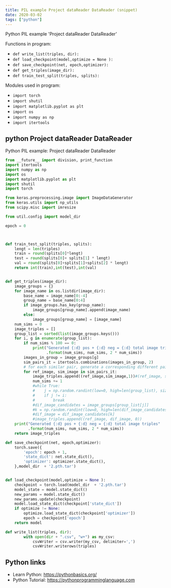 ```yaml
---
title: PIL example Project dataReader DataReader (snippet)
date: 2020-03-02
tags: ["python"]
---
```

Python PIL example 'Project dataReader DataReader'

Functions in program: 
* `def write_list(triples, dir):`
* `def load_checkpoint(model,optimize = None ):`
* `def save_checkpoint(net, epoch,optimizer):`
* `def get_triples(image_dir):`
* `def train_test_split(triples, splits):`

Modules used in program: 
* `import torch`
* `import shutil`
* `import matplotlib.pyplot as plt`
* `import os`
* `import numpy as np`
* `import itertools`

## python Project dataReader DataReader

Python PIL example: Project dataReader DataReader

```python
from __future__ import division, print_function
import itertools
import numpy as np
import os
import matplotlib.pyplot as plt
import shutil
import torch

from keras.preprocessing.image import ImageDataGenerator
from keras.utils import np_utils
from scipy.misc import imresize

from util.config import model_dir

epoch = 0



def train_test_split(triples, splits):
    lengt = len(triples)
    train = round(splits[0]*lengt)
    test = round(splits[0]+ splits[1] * lengt)
    val = round(splits[0]+splits[1]+splits[2] * lengt)
    return int(train),int(test),int(val)


def get_triples(image_dir):
    image_groups = {}
    for image_name in os.listdir(image_dir):
        base_name = image_name[0:-4]
        group_name = base_name[0:4]
        if image_groups.has_key(group_name):
            image_groups[group_name].append(image_name)
        else:
            image_groups[group_name] = [image_name]
    num_sims = 0
    image_triples = []
    group_list = sorted(list(image_groups.keys()))
    for i, g in enumerate(group_list):
        if num_sims % 100 == 0:
            print("Generated {:d} pos + {:d} neg = {:d} total image triples"
                  .format(num_sims, num_sims, 2 * num_sims))
        images_in_group = image_groups[g]
        sim_pairs_it = itertools.combinations(images_in_group, 2)
        # for each similar pair, generate a corresponding different pair
        for ref_image, sim_image in sim_pairs_it:
            image_triples.append((ref_image,sim_image,1))#(ref_image, sim_image, 1),image_dir)
            num_sims += 1
            #while True:
            #    j = np.random.randint(low=0, high=len(group_list), size=1)[0]
            #    if j != i:
            #        break
            #dif_image_candidates = image_groups[group_list[j]]
            #k = np.random.randint(low=0, high=len(dif_image_candidates), size=1)[0]
            #dif_image = dif_image_candidates[k]
            #image_triples.append((ref_image, dif_image, 0))
    print("Generated {:d} pos + {:d} neg = {:d} total image triples"
          .format(num_sims, num_sims, 2 * num_sims))
    return image_triples

def save_checkpoint(net, epoch,optimizer):
    torch.save({
        'epoch': epoch + 1,
        'state_dict': net.state_dict(),
        'optimizer': optimizer.state_dict(),
    },model_dir  + '2.pth.tar')


def load_checkpoint(model,optimize = None ):
    checkpoint = torch.load(model_dir  + '2.pth.tar')
    model_state = model.state_dict()
    new_params = model.state_dict()
    new_params.update(checkpoint)
    model.load_state_dict(checkpoint['state_dict'])
    if optimize != None:
        optimize.load_state_dict(checkpoint['optimizer'])
        epoch = checkpoint['epoch']
    return model

def write_list(triples, dir):
        with open(dir + ".csv", "w+") as my_csv:
            csvWriter = csv.writer(my_csv, delimiter=',')
            csvWriter.writerows(triples)

```

## Python links

- Learn Python: https://pythonbasics.org/
- Python Tutorial: https://pythonprogramminglanguage.com
